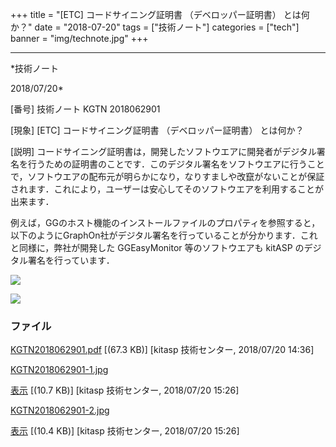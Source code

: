 ﻿+++
title = "[ETC] コードサイニング証明書 （デベロッパー証明書） とは何か？"
date = "2018-07-20"
tags = ["技術ノート"]
categories = ["tech"]
banner = "img/technote.jpg"
+++

-----------------------------------------------------------------------------------------------------------------------------

*技術ノート

2018/07/20*


[番号]
技術ノート KGTN 2018062901

[現象]
[ETC] コードサイニング証明書 （デベロッパー証明書） とは何か？

[説明]
コードサイニング証明書は，開発したソフトウエアに開発者がデジタル署名を行うための証明書のことです．このデジタル署名をソフトウエアに行うことで，ソフトウエアの配布元が明らかになり，なりすましや改竄がないことが保証されます．これにより，ユーザーは安心してそのソフトウエアを利用することが出来ます．

例えば，GGのホスト機能のインストールファイルのプロパティを参照すると，以下のようにGraphOn社がデジタル署名を行っていることが分かります．これと同様に，弊社が開発した
GGEasyMonitor 等のソフトウエアも kitASP のデジタル署名を行っています．

![](http://techreport.kitasp.net/attachments/download/4090/KGTN2018062901-1.jpg)

![](http://techreport.kitasp.net/attachments/download/4091/KGTN2018062901-2.jpg)


### ファイル

 
 


[KGTN2018062901.pdf](http://techreport.kitasp.net/attachments/download/4089/KGTN2018062901.pdf)
 [(67.3 KB)] [kitasp 技術センター, 2018/07/20
14:36]

[KGTN2018062901-1.jpg](http://techreport.kitasp.net/attachments/download/4090/KGTN2018062901-1.jpg)

[表示](http://techreport.kitasp.net/attachments/4090/KGTN2018062901-1.jpg "表示")
 [(10.7 KB)] [kitasp 技術センター, 2018/07/20
15:26]

[KGTN2018062901-2.jpg](http://techreport.kitasp.net/attachments/download/4091/KGTN2018062901-2.jpg)

[表示](http://techreport.kitasp.net/attachments/4091/KGTN2018062901-2.jpg "表示")
 [(10.4 KB)] [kitasp 技術センター, 2018/07/20
15:26]


 


 

